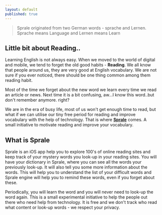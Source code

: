 ```yaml
---
layout: default
published: true
---
```

> Sprale originated from two German words - sprache and Lernen.
> Sprache means Language and Lernen means Learn

## Little bit about Reading..

Learning English is not always easy. When we moved to the world of digital and mobile, we tend to forget the old good habits - **Reading**. We all know that people around us, they are very good at English vocabulary. We are not sure if you ever noticed, there should be one thing common among them reading habit.

Most of the time we forget about the new word we learn every time we read an article or news. Next time it is a bit confusing, aw...I know this word..but don't remember anymore. right?

We are in the era of busy life, most of us won't get enough time to read, but what if we can utilise our tiny free period for reading and improve vocabulary with the help of technology. That is where **[Sprale](apple.com)** comes. A small initiative to motivate reading and improve your vocabulary.

## What is Sprale

Sprale is an iOS app help you to explore 100's of online reading sites and keep track of your mystery words you look-up in your reading sites. You will have your dictionary in Sprale, where you can see all the words your previously look-up. It will also tell you some more information about the words. This will help you to understand the list of your difficult words and Sprale engine will help you to remind these words, even if you forget about these. 

Periodically, you will learn the word and you will never need to look-up the word again.
This is a small experimental initiative to help the people out there who need help from technology. It is free and we don't track who read what content or look-up words - we respect your privacy.
